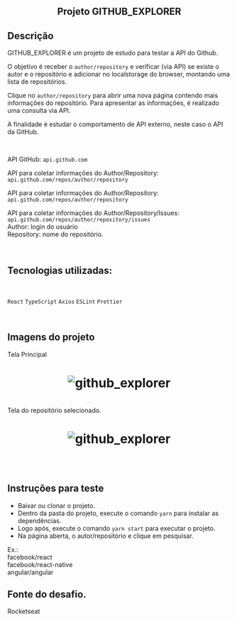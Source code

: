 <h2 align="center">
  Projeto GITHUB_EXPLORER
</h2>

## Descrição

GITHUB_EXPLORER é um projeto de estudo para testar a API do Github.

O objetivo é receber o `author/repository` e verificar (via API) se existe o autor e o repositório e adicionar no localstorage do browser, montando uma lista de repositórios.

Clique no `author/repository` para abrir uma nova página contendo mais informações do repositório. Para apresentar as informações, é realizado uma consulta via API.

A finalidade é estudar o comportamento de API externo, neste caso o API da GitHub.

<br>

API GitHub: `api.github.com`

API para coletar informações do Author/Repository: `api.github.com/repos/author/repository`

API para coletar informações do Author/Repository: `api.github.com/repos/author/repository`

API para coletar informações do Author/Repository/Issues: `api.github.com/repos/author/repository/issues`
<br>
Author: login do usuário<br>
Repository: nome do repositório.

<br>

## Tecnologias utilizadas:
<br>

`React` `TypeScript` `Axios` `ESLint` `Prettier`

<br>

## Imagens do projeto
Tela Principal
<h1 align="center">
    <img alt="github_explorer" title="#GitHubExplorer" src="https://github.com/carlosjunior1983/reactjs-github-explorer/blob/master/img_readme/principal.png"  /><br>
</h1>

<br>
Tela do repositório selecionado.
<h1 align="center">
    <img alt="github_explorer" title="#GitHubExplorer" src="https://github.com/carlosjunior1983/reactjs-github-explorer/blob/master/img_readme/page_repository.png"  /><br>
</h1>
<br>
<br>


## Instruções para teste

  - Baixar ou clonar o projeto.
  - Dentro da pasta do projeto, execute o comando `yarn` para instalar as dependências.
  - Logo após, execute o comando `yarn start` para executar o projeto.
  - Na página aberta, o autor/repositório e clique em pesquisar.

  Ex.:<br>
  facebook/react <br>
  facebook/react-native <br>
  angular/angular <br>



## Fonte do desafio.
  Rocketseat
